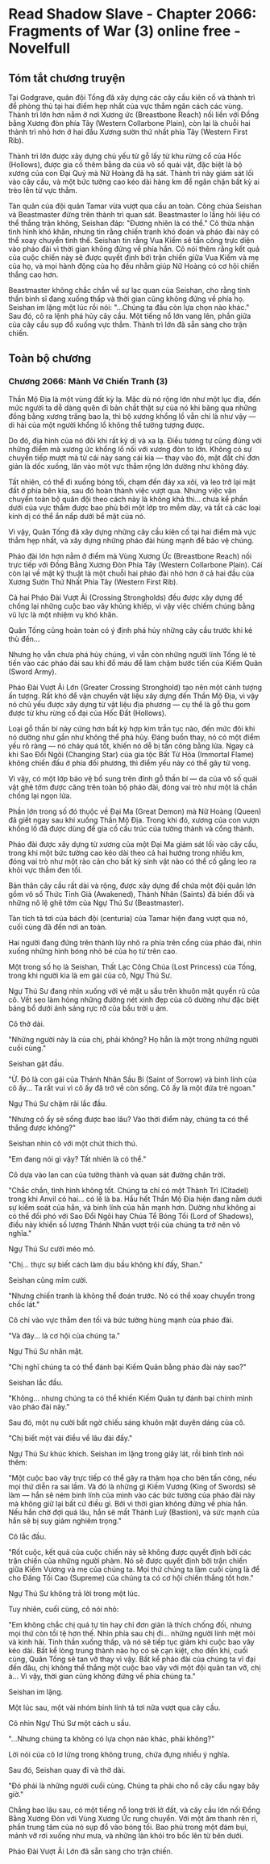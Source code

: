 # Read Shadow Slave - Chapter 2066: Fragments of War (3) online free - Novelfull

## Tóm tắt chương truyện

Tại Godgrave, quân đội Tống đã xây dựng các cây cầu kiên cố và thành trì để phòng thủ tại hai điểm hẹp nhất của vực thẳm ngăn cách các vùng. Thành trì lớn hơn nằm ở nơi Xương ức (Breastbone Reach) nối liền với Đồng bằng Xương đòn phía Tây (Western Collarbone Plain), còn lại là chuỗi hai thành trì nhỏ hơn ở hai đầu Xương sườn thứ nhất phía Tây (Western First Rib).

Thành trì lớn được xây dựng chủ yếu từ gỗ lấy từ khu rừng cổ của Hốc (Hollows), được gia cố thêm bằng da của vô số quái vật, đặc biệt là bộ xương của con Đại Quỷ mà Nữ Hoàng đã hạ sát. Thành trì này giám sát lối vào cây cầu, và một bức tường cao kéo dài hàng km để ngăn chặn bất kỳ ai trèo lên từ vực thẳm.

Tàn quân của đội quân Tamar vừa vượt qua cầu an toàn. Công chúa Seishan và Beastmaster đứng trên thành trì quan sát. Beastmaster lo lắng hỏi liệu có thể thắng trận không, Seishan đáp: "Đương nhiên là có thể." Cô thừa nhận tình hình khó khăn, nhưng tin rằng chiến tranh khó đoán và pháo đài này có thể xoay chuyển tình thế. Seishan tin rằng Vua Kiếm sẽ tấn công trực diện vào pháo đài vì thời gian không đứng về phía hắn. Cô nói thêm rằng kết quả của cuộc chiến này sẽ được quyết định bởi trận chiến giữa Vua Kiếm và mẹ của họ, và mọi hành động của họ đều nhằm giúp Nữ Hoàng có cơ hội chiến thắng cao hơn.

Beastmaster không chắc chắn về sự lạc quan của Seishan, cho rằng tinh thần binh sĩ đang xuống thấp và thời gian cũng không đứng về phía họ. Seishan im lặng một lúc rồi nói: "...Chúng ta đâu còn lựa chọn nào khác." Sau đó, cô ra lệnh phá hủy cây cầu. Một tiếng nổ lớn vang lên, phần giữa của cây cầu sụp đổ xuống vực thẳm. Thành trì lớn đã sẵn sàng cho trận chiến.

## Toàn bộ chương

### Chương 2066: Mảnh Vỡ Chiến Tranh (3)

Thần Mộ Địa là một vùng đất kỳ lạ. Mặc dù nó rộng lớn như một lục địa, đến mức người ta dễ dàng quên đi bản chất thật sự của nó khi băng qua những đồng bằng xương trắng bao la, thì bộ xương khổng lồ vẫn chỉ là như vậy — di hài của một người khổng lồ không thể tưởng tượng được.

Do đó, địa hình của nó đôi khi rất kỳ dị và xa lạ. Điều tương tự cũng đúng với những điểm mà xương ức khổng lồ nối với xương đòn to lớn. Không có sự chuyển tiếp mượt mà từ cái này sang cái kia — thay vào đó, mặt đất chỉ đơn giản là dốc xuống, lăn vào một vực thẳm rộng lớn dường như không đáy.

Tất nhiên, có thể đi xuống bóng tối, chạm đến đáy xa xôi, và leo trở lại mặt đất ở phía bên kia, sau đó hoàn thành việc vượt qua. Nhưng việc vận chuyển toàn bộ quân đội theo cách này là không khả thi... chưa kể phần dưới của vực thẳm được bao phủ bởi một lớp tro mềm dày, và tất cả các loại kinh dị có thể ẩn nấp dưới bề mặt của nó.

Vì vậy, Quân Tống đã xây dựng những cây cầu kiên cố tại hai điểm mà vực thẳm hẹp nhất, và xây dựng những pháo đài hùng mạnh để bảo vệ chúng.

Pháo đài lớn hơn nằm ở điểm mà Vùng Xương Ức (Breastbone Reach) nối trực tiếp với Đồng Bằng Xương Đòn Phía Tây (Western Collarbone Plain). Cái còn lại về mặt kỹ thuật là một chuỗi hai pháo đài nhỏ hơn ở cả hai đầu của Xương Sườn Thứ Nhất Phía Tây (Western First Rib).

Cả hai Pháo Đài Vượt Ải (Crossing Strongholds) đều được xây dựng để chống lại những cuộc bao vây khủng khiếp, vì vậy việc chiếm chúng bằng vũ lực là một nhiệm vụ khó khăn.

Quân Tống cũng hoàn toàn có ý định phá hủy những cây cầu trước khi kẻ thù đến...

Nhưng họ vẫn chưa phá hủy chúng, vì vẫn còn những người lính Tống lẻ tẻ tiến vào các pháo đài sau khi đổ máu để làm chậm bước tiến của Kiếm Quân (Sword Army).

Pháo Đài Vượt Ải Lớn (Greater Crossing Stronghold) tạo nên một cảnh tượng ấn tượng. Rất khó để vận chuyển vật liệu xây dựng đến Thần Mộ Địa, vì vậy nó chủ yếu được xây dựng từ vật liệu địa phương — cụ thể là gỗ thu gom được từ khu rừng cổ đại của Hốc Đất (Hollows).

Loại gỗ thần bí này cứng hơn bất kỳ hợp kim trần tục nào, đến mức đôi khi nó dường như gần như không thể phá hủy. Đáng buồn thay, nó có một điểm yếu rõ ràng — nó cháy quá tốt, khiến nó dễ bị tấn công bằng lửa. Ngay cả khi Sao Đổi Ngôi (Changing Star) của gia tộc Bất Tử Hỏa (Immortal Flame) không chiến đấu ở phía đối phương, thì điểm yếu này có thể gây tử vong.

Vì vậy, có một lớp bảo vệ bổ sung trên đỉnh gỗ thần bí — da của vô số quái vật ghê tởm được căng trên toàn bộ pháo đài, đóng vai trò như một lá chắn chống lại ngọn lửa.

Phần lớn trong số đó thuộc về Đại Ma (Great Demon) mà Nữ Hoàng (Queen) đã giết ngay sau khi xuống Thần Mộ Địa. Trong khi đó, xương của con vượn khổng lồ đã được dùng để gia cố cấu trúc của tường thành và cổng thành.

Pháo đài được xây dựng từ xương của một Đại Ma giám sát lối vào cây cầu, trong khi một bức tường cao kéo dài theo cả hai hướng trong nhiều km, đóng vai trò như một rào cản cho bất kỳ sinh vật nào có thể cố gắng leo ra khỏi vực thẳm đen tối.

Bản thân cây cầu rất dài và rộng, được xây dựng để chứa một đội quân lớn gồm vô số Thức Tỉnh Giả (Awakened), Thánh Nhân (Saints) đã biến đổi và những nô lệ ghê tởm của Ngự Thú Sư (Beastmaster).

Tàn tích tả tơi của bách đội (centuria) của Tamar hiện đang vượt qua nó, cuối cùng đã đến nơi an toàn.

Hai người đang đứng trên thành lũy nhô ra phía trên cổng của pháo đài, nhìn xuống những hình bóng nhỏ bé của họ từ trên cao.

Một trong số họ là Seishan, Thất Lạc Công Chúa (Lost Princess) của Tống, trong khi người kia là em gái của cô, Ngự Thú Sư.

Ngự Thú Sư đang nhìn xuống với vẻ mặt u sầu trên khuôn mặt quyến rũ của cô. Vết sẹo làm hỏng những đường nét xinh đẹp của cô dường như đặc biệt báng bổ dưới ánh sáng rực rỡ của bầu trời u ám.

Cô thở dài.

"Những người này là của chị, phải không? Họ hẳn là một trong những người cuối cùng."

Seishan gật đầu.

"Ừ. Đó là con gái của Thánh Nhân Sầu Bi (Saint of Sorrow) và binh lính của cô ấy... Ta rất vui vì cô ấy đã trở về còn sống. Cô ấy là một đứa trẻ ngoan."

Ngự Thú Sư chậm rãi lắc đầu.

"Nhưng cô ấy sẽ sống được bao lâu? Vào thời điểm này, chúng ta có thể thắng được không?"

Seishan nhìn cô với một chút thích thú.

"Em đang nói gì vậy? Tất nhiên là có thể."

Cô dựa vào lan can của tường thành và quan sát đường chân trời.

"Chắc chắn, tình hình không tốt. Chúng ta chỉ có một Thành Trì (Citadel) trong khi Anvil có hai... có lẽ là ba. Hầu hết Thần Mộ Địa hiện đang nằm dưới sự kiểm soát của hắn, và binh lính của hắn mạnh hơn. Dường như không ai có thể đối phó với Sao Đổi Ngôi hay Chúa Tể Bóng Tối (Lord of Shadows), điều này khiến số lượng Thánh Nhân vượt trội của chúng ta trở nên vô nghĩa."

Ngự Thú Sư cười méo mó.

"Chị... thực sự biết cách làm dịu bầu không khí đấy, Shan."

Seishan cũng mỉm cười.

"Nhưng chiến tranh là không thể đoán trước. Nó có thể xoay chuyển trong chốc lát."

Cô chỉ vào vực thẳm đen tối và bức tường hùng mạnh của pháo đài.

"Và đây... là cơ hội của chúng ta."

Ngự Thú Sư nhăn mặt.

"Chị nghĩ chúng ta có thể đánh bại Kiếm Quân bằng pháo đài này sao?"

Seishan lắc đầu.

"Không... nhưng chúng ta có thể khiến Kiếm Quân tự đánh bại chính mình vào pháo đài này."

Sau đó, một nụ cười bất ngờ chiếu sáng khuôn mặt duyên dáng của cô.

"Chị biết một vài điều về lâu đài đấy."

Ngự Thú Sư khúc khích. Seishan im lặng trong giây lát, rồi bình tĩnh nói thêm:

"Một cuộc bao vây trực tiếp có thể gây ra thảm họa cho bên tấn công, nếu mọi thứ diễn ra sai lầm. Và đó là những gì Kiếm Vương (King of Swords) sẽ làm — hắn sẽ ném binh lính của mình vào các bức tường của pháo đài này mà không giữ lại bất cứ điều gì. Bởi vì thời gian không đứng về phía hắn. Nếu hắn chờ đợi quá lâu, hắn sẽ mất Thành Luỹ (Bastion), và sức mạnh của hắn sẽ bị suy giảm nghiêm trọng."

Cô lắc đầu.

"Rốt cuộc, kết quả của cuộc chiến này sẽ không được quyết định bởi các trận chiến của những người phàm. Nó sẽ được quyết định bởi trận chiến giữa Kiếm Vương và mẹ của chúng ta. Mọi thứ chúng ta làm cuối cùng là để cho Đấng Tối Cao (Supreme) của chúng ta có cơ hội chiến thắng tốt hơn."

Ngự Thú Sư không trả lời trong một lúc.

Tuy nhiên, cuối cùng, cô nói nhỏ:

"Em không chắc chị quá tự tin hay chỉ đơn giản là thích chống đối, nhưng mọi thứ còn tồi tệ hơn thế. Nhìn phía sau chị đi... những người lính mệt mỏi và kinh hãi. Tinh thần xuống thấp, và nó sẽ tiếp tục giảm khi cuộc bao vây kéo dài. Bất kể lòng trung thành nào họ có sẽ cạn kiệt, cho đến khi, cuối cùng, Quân Tống sẽ tan vỡ thay vì vậy. Bất kể pháo đài của chúng ta vĩ đại đến đâu, chị không thể thắng một cuộc bao vây với một đội quân tan vỡ, chị à... Vì vậy, thời gian cũng không đứng về phía chúng ta."

Seishan im lặng.

Một lúc sau, một vài nhóm binh lính tả tơi nữa vượt qua cây cầu.

Cô nhìn Ngự Thú Sư một cách u sầu.

"...Nhưng chúng ta không có lựa chọn nào khác, phải không?"

Lời nói của cô lơ lửng trong không trung, chứa đựng nhiều ý nghĩa.

Sau đó, Seishan quay đi và thở dài.

"Đó phải là những người cuối cùng. Chúng ta phải cho nổ cây cầu ngay bây giờ."

Chẳng bao lâu sau, có một tiếng nổ long trời lở đất, và cây cầu lớn nối Đồng Bằng Xương Đòn với Vùng Xương Ức rung chuyển. Với một âm thanh rên rỉ, phần trung tâm của nó sụp đổ vào bóng tối. Bao phủ trong một đám bụi, mảnh vỡ rơi xuống như mưa, và những làn khói tro bốc lên từ bên dưới.

Pháo Đài Vượt Ải Lớn đã sẵn sàng cho trận chiến.